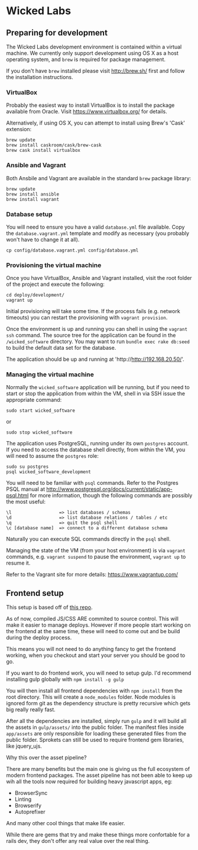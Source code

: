 # Wicked Labs

## Preparing for development

The Wicked Labs development environment is contained within a virtual machine. We currently only support development using OS X as a host operating system, and `brew` is required for package management.

If you don't have `brew` installed please visit http://brew.sh/ first and follow the installation instructions.

### VirtualBox

Probably the easiest way to install VirtualBox is to install the package available from Oracle. Visit https://www.virtualbox.org/ for details.

Alternatively, if using OS X, you can attempt to install using Brew's 'Cask' extension:

```
brew update
brew install caskroom/cask/brew-cask
brew cask install virtualbox
```

### Ansible and Vagrant

Both Ansbile and Vagrant are available in the standard `brew` package library:

```
brew update
brew install ansible
brew install vagrant
```

### Database setup

You will need to ensure you have a valid `database.yml` file available. Copy the `database.vagrant.yml` template and modify as necessary (you probably won't have to change it at all).

```
cp config/database.vagrant.yml config/database.yml
```

### Provisioning the virtual machine

Once you have VirtualBox, Ansible and Vagrant installed, visit the root folder of the project and execute the following:

```
cd deploy/development/
vagrant up
```

Initial provisioning will take some time. If the process fails (e.g. network timeouts) you can restart the provisioning with `vagrant provision`.

Once the environment is up and running you can shell in using the `vagrant ssh` command. The source tree for the application can be found in the `/wicked_software` directory. You may want to run `bundle exec rake db:seed` to build the default data set for the database.

The application should be up and running at 'http://http://192.168.20.50/'.

### Managing the virtual machine

Normally the `wicked_software` application will be running, but if you need to start or stop the application from within the VM, shell in via SSH issue the appropriate command:

```
sudo start wicked_software
```
or
```
sudo stop wicked_software
```

The application uses PostgreSQL, running under its own `postgres` account. If you need to access the database shell directly, from within the VM, you will need to assume the `postgres` role:

```
sudo su postgres
psql wicked_software_development
```

You will need to be familiar with `psql` commands. Refer to the Postgres PSQL manual at http://www.postgresql.org/docs/current/static/app-psql.html for more information, though the following commands are possibly the most useful:

```
\l                  => list databases / schemas
\d                  => list database relations / tables / etc
\q                  => quit the psql shell
\c [database name]  => connect to a different database schema
```

Naturally you can execute SQL commands directly in the `psql` shell.

Managing the state of the VM (from your host environment) is via `vagrant` commands, e.g. `vagrant suspend` to pause the environment, `vagrant up` to resume it.

Refer to the Vagrant site for more details: https://www.vagrantup.com/

## Frontend setup

This setup is based off of [this repo](https://github.com/vigetlabs/gulp-rails-pipeline).

As of now, compiled JS/CSS ARE commited to source control. This will make it easier to manage deploys. However if more people start working on the frontend at the same time, these will need to come out and be build during the deploy process.

This means you will not need to do anything fancy to get the frontend working, when you checkout and start your server you should be good to go.

If you want to do frontend work, you will need to setup gulp. I'd recommend installing gulp globally with `npm install -g gulp`

You will then install all frontend dependencies with `npm install` from the root directory. This will create a `node_modules` folder. Node modules is ignored form git as the dependency structure is pretty recursive which gets big really really fast.

After all the dependencies are installed, simply run `gulp` and it will build all the assets in `gulp/assets/` into the public folder. The manifest files inside `app/assets` are only responsible for loading these generated files from the public folder. Sprokets can still be used to require frontend gem libraries, like jquery_ujs.

Why this over the asset pipeline?

There are many benefits but the main one is giving us the full ecosystem of modern frontend packages. The asset pipeline has not been able to keep up wih all the tools now required for building heavy javascript apps, eg:

* BrowserSync
* Linting
* Browserify
* Autoprefixer

And many other cool things that make life easier.

While there are gems that try and make these things more confortable for a rails dev, they don't offer any real value over the real thing.
